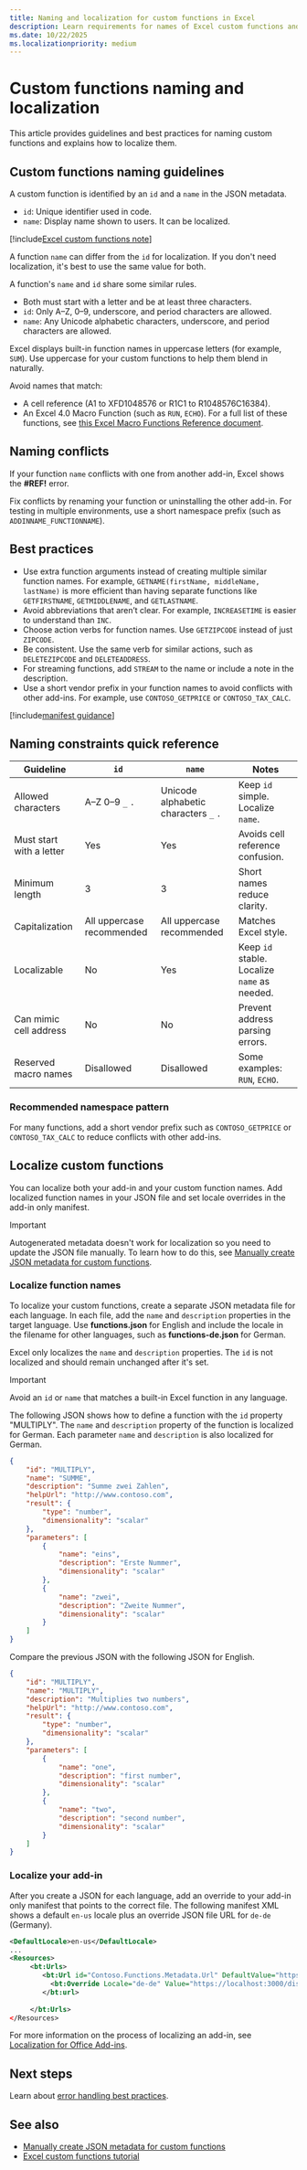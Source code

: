 ```yaml
---
title: Naming and localization for custom functions in Excel
description: Learn requirements for names of Excel custom functions and how to localize custom functions.
ms.date: 10/22/2025
ms.localizationpriority: medium
---
```


# Custom functions naming and localization

This article provides guidelines and best practices for naming custom functions and explains how to localize them.

## Custom functions naming guidelines

A custom function is identified by an `id` and a `name` in the JSON metadata.

- `id`: Unique identifier used in code.
- `name`: Display name shown to users. It can be localized.

[!include[Excel custom functions note](../includes/excel-custom-functions-note.md)]

A function `name` can differ from the `id` for localization. If you don't need localization, it's best to use the same value for both.

A function's `name` and `id` share some similar rules.

- Both must start with a letter and be at least three characters.
- `id`: Only A–Z, 0–9, underscore, and period characters are allowed.
- `name`: Any Unicode alphabetic characters, underscore, and period characters are allowed.

Excel displays built-in function names in uppercase letters (for example, `SUM`). Use uppercase for your custom functions to help them blend in naturally.

Avoid names that match:

- A cell reference (A1 to XFD1048576 or R1C1 to R1048576C16384).
- An Excel 4.0 Macro Function (such as `RUN`, `ECHO`). For a full list of these functions, see [this Excel Macro Functions Reference document](https://www.myonlinetraininghub.com/cdn/files/Excel%204.0%20Macro%20Functions%20Reference.pdf).

## Naming conflicts

If your function `name` conflicts with one from another add-in, Excel shows the **#REF!** error.

Fix conflicts by renaming your function or uninstalling the other add-in. For testing in multiple environments, use a short namespace prefix (such as `ADDINNAME_FUNCTIONNAME`).

## Best practices

- Use extra function arguments instead of creating multiple similar function names. For example, `GETNAME(firstName, middleName, lastName)` is more efficient than having separate functions like `GETFIRSTNAME`, `GETMIDDLENAME`, and `GETLASTNAME`.
- Avoid abbreviations that aren’t clear. For example, `INCREASETIME` is easier to understand than `INC`.
- Choose action verbs for function names. Use `GETZIPCODE` instead of just `ZIPCODE`.
- Be consistent. Use the same verb for similar actions, such as `DELETEZIPCODE` and `DELETEADDRESS`.
- For streaming functions, add `STREAM` to the name or include a note in the description.
- Use a short vendor prefix in your function names to avoid conflicts with other add-ins. For example, use `CONTOSO_GETPRICE` or `CONTOSO_TAX_CALC`.

[!include[manifest guidance](../includes/manifest-guidance.md)]

## Naming constraints quick reference

| Guideline | `id` | `name` | Notes |
|--------|------|-------|-------|
| Allowed characters | A–Z 0–9 `_` `.` | Unicode alphabetic characters `_` `.` | Keep `id` simple. Localize `name`. |
| Must start with a letter | Yes | Yes | Avoids cell reference confusion. |
| Minimum length | 3 | 3 | Short names reduce clarity. |
| Capitalization | All uppercase recommended | All uppercase recommended | Matches Excel style. |
| Localizable | No | Yes | Keep `id` stable. Localize `name` as needed. |
| Can mimic cell address | No | No | Prevent address parsing errors. |
| Reserved macro names | Disallowed | Disallowed | Some examples: `RUN`, `ECHO`. |

### Recommended namespace pattern

For many functions, add a short vendor prefix such as `CONTOSO_GETPRICE` or `CONTOSO_TAX_CALC` to reduce conflicts with other add-ins.

## Localize custom functions

You can localize both your add-in and your custom function names. Add localized function names in your JSON file and set locale overrides in the add-in only manifest.

> [!IMPORTANT]
> Autogenerated metadata doesn't work for localization so you need to update the JSON file manually. To learn how to do this, see [Manually create JSON metadata for custom functions](custom-functions-json.md).

### Localize function names

To localize your custom functions, create a separate JSON metadata file for each language. In each file, add the `name` and `description` properties in the target language. Use **functions.json** for English and include the locale in the filename for other languages, such as **functions-de.json** for German.

Excel only localizes the `name` and `description` properties. The `id` is not localized and should remain unchanged after it's set.

> [!IMPORTANT]
> Avoid an `id` or `name` that matches a built-in Excel function in any language.

The following JSON shows how to define a function with the `id` property "MULTIPLY". The `name` and `description` property of the function is localized for German. Each parameter `name` and `description` is also localized for German.

```json
{
    "id": "MULTIPLY",
    "name": "SUMME",
    "description": "Summe zwei Zahlen",
    "helpUrl": "http://www.contoso.com",
    "result": {
        "type": "number",
        "dimensionality": "scalar"
    },
    "parameters": [
        {
            "name": "eins",
            "description": "Erste Nummer",
            "dimensionality": "scalar"
        },
        {
            "name": "zwei",
            "description": "Zweite Nummer",
            "dimensionality": "scalar"
        }
    ]
}
```

Compare the previous JSON with the following JSON for English.

```json
{
    "id": "MULTIPLY",
    "name": "MULTIPLY",
    "description": "Multiplies two numbers",
    "helpUrl": "http://www.contoso.com",
    "result": {
        "type": "number",
        "dimensionality": "scalar"
    },
    "parameters": [
        {
            "name": "one",
            "description": "first number",
            "dimensionality": "scalar"
        },
        {
            "name": "two",
            "description": "second number",
            "dimensionality": "scalar"
        }
    ]
}
```

### Localize your add-in

After you create a JSON for each language, add an override to your add-in only manifest that points to the correct file. The following manifest XML shows a default `en-us` locale plus an override JSON file URL for `de-de` (Germany).

```XML
<DefaultLocale>en-us</DefaultLocale>
...
<Resources>
     <bt:Urls>
        <bt:Url id="Contoso.Functions.Metadata.Url" DefaultValue="https://localhost:3000/dist/functions.json"/>
          <bt:Override Locale="de-de" Value="https://localhost:3000/dist/functions-de.json" />
        </bt:url>
        
     </bt:Urls>
</Resources>
```

For more information on the process of localizing an add-in, see [Localization for Office Add-ins](../develop/localization.md#control-localization-from-the-manifest).

## Next steps

Learn about [error handling best practices](custom-functions-errors.md).

## See also

- [Manually create JSON metadata for custom functions](custom-functions-json.md)
- [Excel custom functions tutorial](../tutorials/excel-tutorial-create-custom-functions.md)
